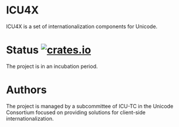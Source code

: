 # ICU4X

ICU4X is a set of internationalization components for Unicode.

# Status [![crates.io](http://meritbadge.herokuapp.com/icu4x)](https://crates.io/crates/icu4x)

The project is in an incubation period.

# Authors

The project is managed by a subcommittee of ICU-TC in the Unicode Consortium focused on providing solutions for client-side internationalization.
